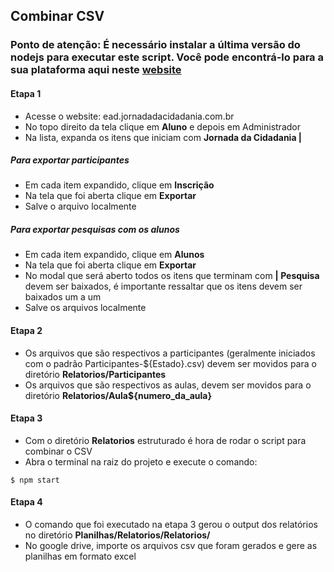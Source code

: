 ## Combinar CSV 

### Ponto de atenção: É necessário instalar a última versão do nodejs para executar este script. Você pode encontrá-lo para a sua plataforma aqui neste [website](https://nodejs.org)

#### Etapa 1

- Acesse o website: ead.jornadadacidadania.com.br
- No topo direito da tela clique em **Aluno** e depois em Administrador
- Na lista, expanda os itens que iniciam com **Jornada da Cidadania |**

##### Para exportar participantes
- Em cada item expandido, clique em **Inscrição**
- Na tela que foi aberta clique em **Exportar**
- Salve o arquivo localmente

##### Para exportar pesquisas com os alunos
- Em cada item expandido, clique em **Alunos**
- Na tela que foi aberta clique em **Exportar**
- No modal que será aberto todos os itens que terminam com **| Pesquisa** devem ser baixados, é importante ressaltar que os itens devem ser baixados um a um
- Salve os arquivos localmente


#### Etapa 2

- Os arquivos que são respectivos a participantes (geralmente iniciados com o padrão Participantes-${Estado}.csv) devem ser movidos para o diretório **Relatorios/Participantes**
- Os arquivos que são respectivos as aulas, devem ser movidos para o diretório **Relatorios/Aula${numero_da_aula}**

#### Etapa 3

- Com o diretório **Relatorios** estruturado é hora de rodar o script para combinar o CSV
- Abra o terminal na raiz do projeto e execute o comando: 

`````
$ npm start
`````

#### Etapa 4

- O comando que foi executado na etapa 3 gerou o output dos relatórios no diretório **Planilhas/Relatorios/Relatorios/**
- No google drive, importe os arquivos csv que foram gerados e gere as planilhas em formato excel